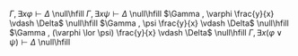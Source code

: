 $\Gamma , \exists x \varphi \vdash \Delta$ \null\hfill
$\Gamma , \exists x \psi \vdash \Delta$ \null\hfill
$\Gamma , \varphi \frac{y}{x} \vdash \Delta$ \null\hfill
$\Gamma , \psi \frac{y}{x} \vdash \Delta$ \null\hfill
$\Gamma , (\varphi \lor \psi) \frac{y}{x} \vdash \Delta$ \null\hfill
$\Gamma , \exists x(\varphi \lor \psi) \vdash \Delta$ \null\hfill